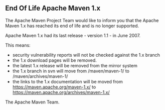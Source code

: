 ## End Of Life Apache Maven 1.x
<!--
Licensed to the Apache Software Foundation (ASF) under one
or more contributor license agreements.  See the NOTICE file
distributed with this work for additional information
regarding copyright ownership.  The ASF licenses this file
to you under the Apache License, Version 2.0 (the
"License"); you may not use this file except in compliance
with the License.  You may obtain a copy of the License at

    http://www.apache.org/licenses/LICENSE-2.0

Unless required by applicable law or agreed to in writing,
software distributed under the License is distributed on an
"AS IS" BASIS, WITHOUT WARRANTIES OR CONDITIONS OF ANY
KIND, either express or implied.  See the License for the
specific language governing permissions and limitations
under the License.
-->
The Apache Maven Project Team would like to inform you that the Apache
Maven 1.x has reached its end of life and is no longer supported.

Apache Maven 1.x had its last release - version 1.1 - in June 2007.

This means:

- security vulnerability reports will not be checked against the 1.x
    branch
- the 1.x download pages will be removed.
- the latest 1.x release will be removed from the mirror system
- the 1.x branch in svn will move from /maven/maven-1/ to
    /maven/archives/maven-1/
- the links to the 1.x documentation will be moved from
    <https://maven.apache.org/maven-1.x/> to
    <https://maven.apache.org/archives/maven-1.x/>

The Apache Maven Team.

